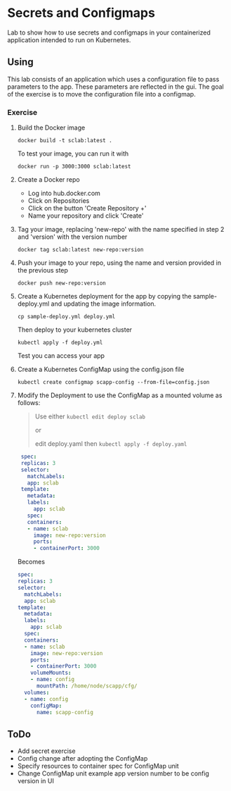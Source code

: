 # Secrets and Configmaps

Lab to show how to use secrets and configmaps in your containerized application intended to run on Kubernetes.

## Using

This lab consists of an application which uses a configuration file to pass parameters to the app.  These parameters are reflected in the gui.  The goal of the exercise is to move the configuration file into a configmap.

### Exercise

1. Build the Docker image

    `docker build -t sclab:latest .`

   To test your image, you can run it with

    `docker run -p 3000:3000 sclab:latest`

2. Create a Docker repo

   * Log into hub.docker.com
   * Click on Repositories
   * Click on the button 'Create Repository +'
   * Name your repository and click 'Create'

3. Tag your image, replacing 'new-repo' with the name specified in step 2 and 'version' with the version number

    `docker tag sclab:latest new-repo:version`

4. Push your image to your repo, using the name and version provided in the previous step

    `docker push new-repo:version`

5. Create a Kubernetes deployment for the app by copying the sample-deploy.yml and updating the image information.

    `cp sample-deploy.yml deploy.yml`

   Then deploy to your kubernetes cluster

    `kubectl apply -f deploy.yml`

   Test you can access your app

6. Create a Kubernetes ConfigMap using the config.json file

   `kubectl create configmap scapp-config --from-file=config.json`

7. Modify the Deployment to use the ConfigMap as a mounted volume as follows:
    > Use either `kubectl edit deploy sclab`
    >
    > or
    >
    > edit deploy.yaml then `kubectl apply -f deploy.yaml`

   ```yaml
    spec:
    replicas: 3
    selector:
      matchLabels:
      app: sclab
    template:
      metadata:
      labels:
        app: sclab
      spec:
      containers:
      - name: sclab
        image: new-repo:version
        ports:
        - containerPort: 3000
    ```

    Becomes

    ```yaml
    spec:
    replicas: 3
    selector:
      matchLabels:
      app: sclab
    template:
      metadata:
      labels:
        app: sclab
      spec:
      containers:
      - name: sclab
        image: new-repo:version
        ports:
        - containerPort: 3000
        volumeMounts:
        - name: config
          mountPath: /home/node/scapp/cfg/
      volumes:
      - name: config
        configMap:
          name: scapp-config
    ```
 
## ToDo

* Add secret exercise
* Config change after adopting the ConfigMap
* Specify resources to container spec for ConfigMap unit
* Change ConfigMap unit example app version number to be config version in UI
